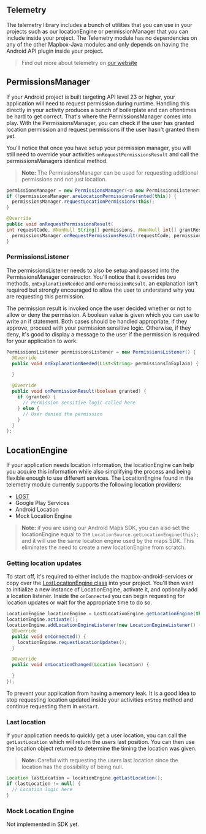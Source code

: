 ## Telemetry
The telemetry library includes a bunch of utilities that you can use in your projects such as our locationEngine or permissionManager that you can include inside your project. The Telemetry module has no dependencies on any of the other Mapbox-Java modules and only depends on having the Android API plugin inside your project.

> Find out more about telemetry on [our website](https://www.mapbox.com/telemetry/)

## PermissionsManager
If your Android project is built targeting API level 23 or higher, your application will need to request permission during runtime. Handling this directly in your activity produces a bunch of boilerplate and can oftentimes be hard to get correct. That's where the PermissionsManager comes into play. With the PermissionsManager, you can check if the user has granted location permission and request permissions if the user hasn't granted them yet.

You'll notice that once you have setup your permission manager, you will still need to override your activities `onRequestPermissionsResult` and call the permissionsManagers identical method.

> **Note:** The PermissionsManager can be used for requesting additional permissions and not just location.

```java
permissionsManager = new PermissionsManager(<a new PermissionsListener>);
if (!permissionsManager.areLocationPermissionsGranted(this)) {
  permissionsManager.requestLocationPermissions(this);
}

@Override
public void onRequestPermissionsResult(
int requestCode, @NonNull String[] permissions, @NonNull int[] grantResults) {
  permissionsManager.onRequestPermissionsResult(requestCode, permissions, grantResults);
}
```

### PermissionsListener
The permissionsListener needs to also be setup and passed into the PermissionsManager constructor. You'll notice that it overrides two methods, `onExplanationNeeded` and `onPermissionResult`. an explanation isn't required but strongly encouraged to allow the user to understand why you are requesting this permission.

The permission result is invoked once the user decided whether or not to allow or deny the permission. A boolean value is given which you can use to write an if statement. Both cases should be handled appropriate, if they approve, proceed with your permission sensitive logic. Otherwise, if they deny, it's good to display a message to the user if the permission is required for your application to work.

```java
PermissionsListener permissionsListener = new PermissionsListener() {
  @Override
  public void onExplanationNeeded(List<String> permissionsToExplain) {

  }

  @Override
  public void onPermissionResult(boolean granted) {
    if (granted) {
      // Permission sensitive logic called here
    } else {
      // User denied the permission
    }
  }
};
```

## LocationEngine
If your application needs location information, the locationEngine can help you acquire this information while also simplifying the process and being flexible enough to use different services. The LocationEngine found in the telemetry module currently supports the following location providers:

- [LOST](https://github.com/mapzen/lost/)
- Google Play Services
- Android Location
- Mock Location Engine

> **Note:** if you are using our Android Maps SDK, you can also set the locationEngine equal to the `LocationSource.getLocationEngine(this);` and it will use the same location engine used by the maps SDK. This eliminates the need to create a new locationEngine from scratch.

### Getting location updates
To start off, it's required to either include the mapbox-android-services or copy over the [LostLocationEngine class](https://github.com/mapbox/mapbox-java/blob/master/mapbox/libandroid-services/src/main/java/com/mapbox/services/android/location/LostLocationEngine.java) into your project. You'll then want to initialize a new instance of LocationEngine, activate it, and optionally add a location listener. Inside the `onConnected` you can begin requesting for location updates or wait for the appropriate time to do so.

```java
LocationEngine locationEngine = LostLocationEngine.getLocationEngine(this);
locationEngine.activate();
locationEngine.addLocationEngineListener(new LocationEngineListener() {
  @Override
  public void onConnected() {
    locationEngine.requestLocationUpdates();
  }

  @Override
  public void onLocationChanged(Location location) {

  }
});
```

To prevent your application from having a memory leak. It is a good idea to stop requesting location updated inside your activities `onStop` method and continue requesting them in `onStart`.

### Last location
If your application needs to quickly get a user location, you can call the `getLastLocation` which will return the users last position. You can then use the location object returned to determine the timing the location was given.

> **Note:** Careful with requesting the users last location since the location has the possibility of being null.

```java
Location lastLocation = locationEngine.getLastLocation();
if (lastLocation != null) {
  // Location logic here
}
```

### Mock Location Engine

<!-- preview -->

Not implemented in SDK yet.
